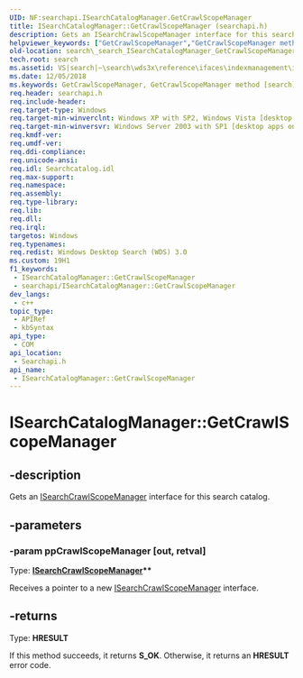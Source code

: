 ```yaml
---
UID: NF:searchapi.ISearchCatalogManager.GetCrawlScopeManager
title: ISearchCatalogManager::GetCrawlScopeManager (searchapi.h)
description: Gets an ISearchCrawlScopeManager interface for this search catalog.
helpviewer_keywords: ["GetCrawlScopeManager","GetCrawlScopeManager method [search]","GetCrawlScopeManager method [search]","ISearchCatalogManager interface","ISearchCatalogManager interface [search]","GetCrawlScopeManager method","ISearchCatalogManager.GetCrawlScopeManager","ISearchCatalogManager::GetCrawlScopeManager","_search_ISearchCatalogManager_GetCrawlScopeManager","search._search_ISearchCatalogManager_GetCrawlScopeManager","searchapi/ISearchCatalogManager::GetCrawlScopeManager"]
old-location: search\_search_ISearchCatalogManager_GetCrawlScopeManager.htm
tech.root: search
ms.assetid: VS|search|~\search\wds3x\reference\ifaces\indexmanagement\isearchcatalogmanager\getcrawlscopemanager.htm
ms.date: 12/05/2018
ms.keywords: GetCrawlScopeManager, GetCrawlScopeManager method [search], GetCrawlScopeManager method [search],ISearchCatalogManager interface, ISearchCatalogManager interface [search],GetCrawlScopeManager method, ISearchCatalogManager.GetCrawlScopeManager, ISearchCatalogManager::GetCrawlScopeManager, _search_ISearchCatalogManager_GetCrawlScopeManager, search._search_ISearchCatalogManager_GetCrawlScopeManager, searchapi/ISearchCatalogManager::GetCrawlScopeManager
req.header: searchapi.h
req.include-header: 
req.target-type: Windows
req.target-min-winverclnt: Windows XP with SP2, Windows Vista [desktop apps only]
req.target-min-winversvr: Windows Server 2003 with SP1 [desktop apps only]
req.kmdf-ver: 
req.umdf-ver: 
req.ddi-compliance: 
req.unicode-ansi: 
req.idl: Searchcatalog.idl
req.max-support: 
req.namespace: 
req.assembly: 
req.type-library: 
req.lib: 
req.dll: 
req.irql: 
targetos: Windows
req.typenames: 
req.redist: Windows Desktop Search (WDS) 3.0
ms.custom: 19H1
f1_keywords:
 - ISearchCatalogManager::GetCrawlScopeManager
 - searchapi/ISearchCatalogManager::GetCrawlScopeManager
dev_langs:
 - c++
topic_type:
 - APIRef
 - kbSyntax
api_type:
 - COM
api_location:
 - Searchapi.h
api_name:
 - ISearchCatalogManager::GetCrawlScopeManager
---
```


# ISearchCatalogManager::GetCrawlScopeManager


## -description

Gets an <a href="/windows/desktop/api/searchapi/nn-searchapi-isearchcrawlscopemanager">ISearchCrawlScopeManager</a> interface for this search catalog.

## -parameters

### -param ppCrawlScopeManager [out, retval]

Type: <b><a href="/windows/desktop/api/searchapi/nn-searchapi-isearchcrawlscopemanager">ISearchCrawlScopeManager</a>**</b>

Receives a pointer to a new <a href="/windows/desktop/api/searchapi/nn-searchapi-isearchcrawlscopemanager">ISearchCrawlScopeManager</a> interface.

## -returns

Type: <b>HRESULT</b>

If this method succeeds, it returns <b xmlns:loc="http://microsoft.com/wdcml/l10n">S_OK</b>. Otherwise, it returns an <b xmlns:loc="http://microsoft.com/wdcml/l10n">HRESULT</b> error code.

